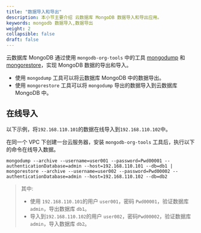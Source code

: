 ```yaml
---
title: "数据导入和导出"
description: 本小节主要介绍 云数据库 MongoDB 数据导入和导出应用。 
keywords: mongodb 数据导入,数据导出 
weight: 2
collapsible: false
draft: false
---
```


云数据库 MongoDB 通过使用 `mongodb-org-tools` 中的工具 [mongodump](https://docs.mongodb.com/manual/reference/program/mongodump/) 和 [mongorestore](https://docs.mongodb.com/manual/reference/program/mongorestore/)，实现 MongoDB 数据的导出和导入。

- 使用 `mongodump` 工具可以将云数据库 MongoDB 中的数据导出。
- 使用 `mongorestore` 工具可以将 `mongodump` 导出的数据导入到云数据库 MongoDB 中。

## 在线导入

以下示例，将`192.168.110.101`的数据在线导入到`192.168.110.102`中。

在同一个 VPC 下创建一台云服务器，安装 `mongodb-org-tools` 工具后，执行以下的命令在线导入数据。

```shell
mongodump --archive --username=user001 --password=Pwd00001 --authenticationDatabase=admin --host=192.168.110.101 --db=db1 | mongorestore --archive --username=user002 --password=Pwd00002 --authenticationDatabase=admin --host=192.168.110.102 --db=db2
```

 > 其中: 
 > 
 > - 使用 `192.168.110.101`的用户 `user001`，密码 `Pwd00001`，验证数据库 `admin`，导出数据库 `db1`。
 > - 导入到`192.168.110.102`的用户 `user002`，密码`Pwd00002`，验证数据库 `admin`，导入数据库 `db2`。
